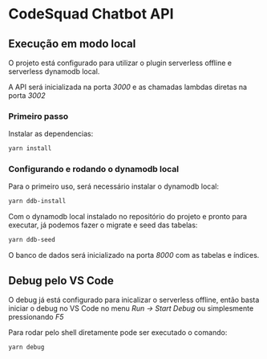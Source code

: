 # CodeSquad Chatbot API

## Execução em modo local

O projeto está configurado para utilizar o plugin serverless offline e serverless dynamodb local.

A API será inicializada na porta *3000* e as chamadas lambdas diretas na porta *3002*

### Primeiro passo

Instalar as dependencias:

```bash
yarn install
```

### Configurando e rodando o dynamodb local

Para o primeiro uso, será necessário instalar o dynamodb local:

```bash
yarn ddb-install
```

Com o dynamodb local instalado no repositório do projeto e pronto para executar, já podemos fazer o migrate e seed das tabelas: 

```bash
yarn ddb-seed
```

O banco de dados será inicializado na porta *8000* com as tabelas e índices.


## Debug pelo VS Code
O debug já está configurado para inicalizar o serverless offline, então basta iniciar o debug no VS Code no menu *Run -> Start Debug* ou simplesmente pressionando *F5*

Para rodar pelo shell diretamente pode ser executado o comando:

```bash
yarn debug
```